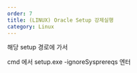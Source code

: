 ```yaml
---
order: 7
title: (LINUX) Oracle Setup 강제실행
category: Linux
---
```


해당 setup 경로에 가서

cmd 에서 setup.exe -ignoreSysprereqs 엔터
